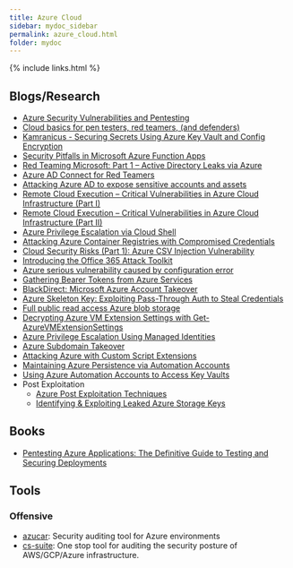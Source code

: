 ```yaml
---
title: Azure Cloud
sidebar: mydoc_sidebar
permalink: azure_cloud.html
folder: mydoc
---
```


{% include links.html %}

## Blogs/Research

* [Azure Security Vulnerabilities and Pentesting](https://rhinosecuritylabs.com/cloud-security/common-azure-security-vulnerabilities/)
* [Cloud basics for pen testers, red teamers, (and defenders)](https://adsecurity.org/wp-content/uploads/2017/07/2017-DEFCON-HackingTheCloud-SteereMetcalf-Final.pdf)
* [Kamranicus - Securing Secrets Using Azure Key Vault and Config Encryption](https://kamranicus.com/posts/2016-02-20-azure-key-vault-config-encryption-azure)
* [Security Pitfalls in Microsoft Azure Function Apps](https://www.twistlock.com/labs-blog/security-pitfalls-microsoft-azure-function-apps/)
* [Red Teaming Microsoft: Part 1 – Active Directory Leaks via Azure](https://www.blackhillsinfosec.com/red-teaming-microsoft-part-1-active-directory-leaks-via-azure/)
* [Azure AD Connect for Red Teamers](https://blog.xpnsec.com/azuread-connect-for-redteam/)
* [Attacking Azure AD to expose sensitive accounts and assets](https://portswigger.net/daily-swig/cloud-security-attacking-azure-ad-to-expose-sensitive-accounts-and-assets)
* [Remote Cloud Execution – Critical Vulnerabilities in Azure Cloud Infrastructure (Part I)](https://research.checkpoint.com/2020/remote-cloud-execution-critical-vulnerabilities-in-azure-cloud-infrastructure-part-i/)
* [Remote Cloud Execution – Critical Vulnerabilities in Azure Cloud Infrastructure (Part II)](https://research.checkpoint.com/2020/remote-cloud-execution-critical-vulnerabilities-in-azure-cloud-infrastructure-part-ii/)
* [Azure Privilege Escalation via Cloud Shell](https://blog.netspi.com/attacking-azure-cloud-shell/)
* [Attacking Azure Container Registries with Compromised Credentials](https://blog.netspi.com/attacking-acrs-with-compromised-credentials/)
* [Cloud Security Risks (Part 1): Azure CSV Injection Vulnerability](https://rhinosecuritylabs.com/azure/cloud-security-risks-part-1-azure-csv-injection-vulnerability/)
* [Introducing the Office 365 Attack Toolkit](https://www.mdsec.co.uk/2019/07/introducing-the-office-365-attack-toolkit/)
* [Azure serious vulnerability caused by configuration error](https://nosec.org/home/detail/4358.html)
* [Gathering Bearer Tokens from Azure Services](https://blog.netspi.com/gathering-bearer-tokens-azure/)
* [BlackDirect: Microsoft Azure Account Takeover](https://www.cyberark.com/threat-research-blog/blackdirect-microsoft-azure-account-takeover/)
* [Azure Skeleton Key: Exploiting Pass-Through Auth to Steal Credentials](https://www.varonis.com/blog/azure-skeleton-key/)
* [Full public read access Azure blob storage](https://www.acunetix.com/vulnerabilities/web/full-public-read-access-azure-blob-storage/)
* [Decrypting Azure VM Extension Settings with Get-AzureVMExtensionSettings](https://blog.netspi.com/decrypting-azure-vm-extension-settings-with-get-azurevmextensionsettings/)
* [Azure Privilege Escalation Using Managed Identities](https://blog.netspi.com/azure-privilege-escalation-using-managed-identities/)
* [Azure Subdomain Takeover](https://0xpatrik.com/subdomain-takeover-starbucks-ii/)
* [Attacking Azure with Custom Script Extensions](https://blog.netspi.com/attacking-azure-with-custom-script-extensions/)
* [Maintaining Azure Persistence via Automation Accounts](https://blog.netspi.com/maintaining-azure-persistence-via-automation-accounts/)
* [Using Azure Automation Accounts to Access Key Vaults](https://blog.netspi.com/azure-automation-accounts-key-stores/)
* Post Exploitation
    * [Azure Post Exploitation Techniques](https://azure.microsoft.com/en-in/blog/azure-post-exploitation-techniques/)
    * [Identifying & Exploiting Leaked Azure Storage Keys](https://www.notsosecure.com/identifying-exploiting-leaked-azure-storage-keys/)

## Books

* [Pentesting Azure Applications: The Definitive Guide to Testing and Securing Deployments](https://www.amazon.in/Pentesting-Azure-Applications-Definitive-Deployments-ebook/dp/B072SS34CP/ref=tmm_kin_swatch_0?_encoding=UTF8&qid=1536010588&sr=8-1)

## Tools

### Offensive

* [azucar](https://github.com/nccgroup/azucar): Security auditing tool for Azure environments
* [cs-suite](https://github.com/SecurityFTW/cs-suite): One stop tool for auditing the security posture of AWS/GCP/Azure infrastructure.